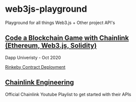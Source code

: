 # web3js-playground
Playground for all things Web3.js + Other project API's

## [Code a Blockchain Game with Chainlink (Ethereum, Web3.js, Solidity)](https://www.youtube.com/watch?v=YzCbaR15Xi4&ab_channel=DappUniversity)
Dapp Univeristy - Oct 2020

[Rinkeby Contract Deployment](https://rinkeby.etherscan.io/address/0x323df6e796e93a3f9b5d29e15519bb4e4978b11e)


## [Chainlink Engineering](https://www.youtube.com/playlist?list=PLVP9aGDn-X0QwJVbQvuKr-zrh2_DV5M6J)
Official Chainlink Youtube Playlist to get started with their APIs

